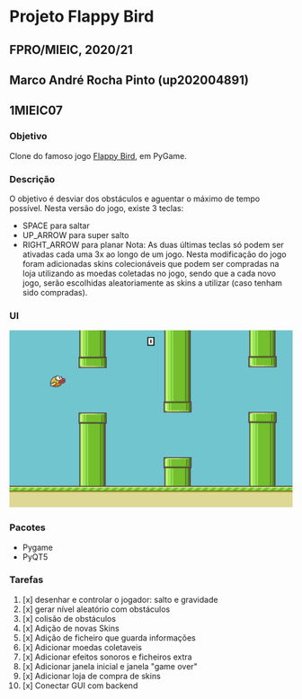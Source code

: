 # Projeto Flappy Bird
## FPRO/MIEIC, 2020/21
## Marco André Rocha Pinto (up202004891)
## 1MIEIC07

### Objetivo

Clone do famoso jogo [Flappy Bird](https://flappybird.io/), em PyGame.

### Descrição

O objetivo é desviar dos obstáculos e aguentar o máximo de tempo possível.
Nesta versão do jogo, existe 3 teclas:
- SPACE para saltar
- UP_ARROW para super salto
- RIGHT_ARROW para planar
Nota: As duas últimas teclas só podem ser ativadas cada uma 3x ao longo de um jogo.
Nesta modificação do jogo foram adicionadas skins colecionáveis que podem ser compradas na loja utilizando as moedas coletadas no jogo, sendo que a cada novo jogo, serão escolhidas aleatoriamente as skins a utilizar (caso tenham sido compradas).

### UI

![UI](src/assets/ui.jpg)

### Pacotes

- Pygame
- PyQT5


### Tarefas

1. [x] desenhar e controlar o jogador: salto e gravidade
2. [x] gerar nível aleatório com obstáculos
3. [x] colisão de obstáculos
4. [x] Adição de novas Skins 
5. [x] Adição de ficheiro que guarda informações
6. [x] Adicionar moedas coletaveis
7. [x] Adicionar efeitos sonoros e ficheiros extra
8. [x] Adicionar janela inicial e janela "game over"
9. [x] Adicionar loja de compra de skins
10. [x] Conectar GUI com backend
